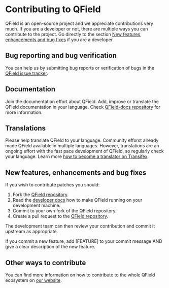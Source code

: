 # Contributing to QField

QField is an open-source project and we appreciate contributions very much. If you are a developer or not, there are multiple ways you can contribute to the project. Go directly to the section [New features, enhancements and bug fixes](#new-features-enhancements-and-bug-fixes) if you are a developer.

## Bug reporting and bug verification

You can help us by submitting bug reports or verification of bugs in the [QField issue tracker](https://github.com/opengisch/QField/issues).

## Documentation

Join the documentation effort about QField. Add, improve or translate the QField documentation in your language.
Check [QField-docs repository](https://github.com/opengisch/QField-docs#qfield-documentation) for more information.

## Translations

Please help translate QField to your language. Community efforst already made QField available in multiple languages. However, translations are an ongoing effort with the fast pace development of QField, so regularly check your language. Learn more [how to become a translator on Transifex](https://docs.transifex.com/getting-started-1/translators#joining-a-translation-team).

## New features, enhancements and bug fixes

If you wish to contribute patches you should:

1. Fork the [QField repository](https://github.com/opengisch/QField).
2. Read the [developer docs](https://github.com/opengisch/QField/blob/master/doc/dev.md) how to make QField running on your development machine.
3. Commit to your own fork of the QField repository.
4. Create a pull request to the [QField repository](https://github.com/opengisch/QField/pulls).

The development team can then review your contribution and commit it upstream as appropriate.

If you commit a new feature, add [FEATURE] to your commit message AND give a clear description of the new feature.

## Other ways to contribute

You can find more information on how to contribute to the whole QField ecosystem on [our website](https://docs.qfield.org/get-started/contribute/#development).
